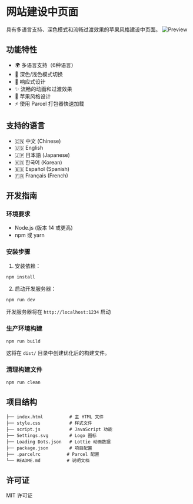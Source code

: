# 网站建设中页面

具有多语言支持、深色模式和流畅过渡效果的苹果风格建设中页面。
![Preview](https://cdn.jsdelivr.net/gh/hwangzhun/Apple-style-Website-under-construction-page@main/Preview.gif)

## 功能特性

- 🌍 多语言支持（6种语言）
- 🌙 深色/浅色模式切换
- 📱 响应式设计
- ✨ 流畅的动画和过渡效果
- 🎨 苹果风格设计
- ⚡ 使用 Parcel 打包器快速加载

## 支持的语言

- 🇨🇳 中文 (Chinese)
- 🇺🇸 English
- 🇯🇵 日本語 (Japanese)
- 🇰🇷 한국어 (Korean)
- 🇪🇸 Español (Spanish)
- 🇫🇷 Français (French)

## 开发指南

### 环境要求

- Node.js (版本 14 或更高)
- npm 或 yarn

### 安装步骤

1. 安装依赖：
```bash
npm install
```

2. 启动开发服务器：
```bash
npm run dev
```

开发服务器将在 `http://localhost:1234` 启动

### 生产环境构建

```bash
npm run build
```

这将在 `dist/` 目录中创建优化后的构建文件。

### 清理构建文件

```bash
npm run clean
```

## 项目结构

```
├── index.html          # 主 HTML 文件
├── style.css           # 样式文件
├── script.js           # JavaScript 功能
├── Settings.svg        # Logo 图标
├── Loading Dots.json   # Lottie 动画数据
├── package.json        # 项目配置
├── .parcelrc          # Parcel 配置
└── README.md          # 说明文档
```

## 许可证

MIT 许可证

